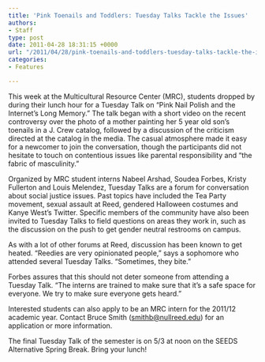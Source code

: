 ```yaml
---
title: 'Pink Toenails and Toddlers: Tuesday Talks Tackle the Issues'
authors:
- Staff
type: post
date: 2011-04-28 18:31:15 +0000
url: "/2011/04/28/pink-toenails-and-toddlers-tuesday-talks-tackle-the-issues/"
categories:
- Features

---
```

This week at the Multicultural Resource Center (MRC), students dropped by during their lunch hour for a Tuesday Talk on “Pink Nail Polish and the Internet’s Long Memory.” The talk began with a short video on the recent controversy over the photo of a mother painting her 5 year old son’s toenails in a J. Crew catalog, followed by a discussion of the criticism directed at the catalog in the media. The casual atmosphere made it easy for a newcomer to join the conversation, though the participants did not hesitate to touch on contentious issues like parental responsibility and “the fabric of masculinity.”

Organized by MRC student interns Nabeel Arshad, Soudea Forbes, Kristy Fullerton and Louis Melendez, Tuesday Talks are a forum for conversation about social justice issues. Past topics have included the Tea Party movement, sexual assault at Reed, gendered Halloween costumes and Kanye West’s Twitter. Specific members of the community have also been invited to Tuesday Talks to field questions on areas they work in, such as the discussion on the push to get gender neutral restrooms on campus.

As with a lot of other forums at Reed, discussion has been known to get heated. “Reedies are very opinionated people,” says a sophomore who attended several Tuesday Talks. “Sometimes, they bite.”

Forbes assures that this should not deter someone from attending a Tuesday Talk. “The interns are trained to make sure that it’s a safe space for everyone. We try to make sure everyone gets heard.”

Interested students can also apply to be an MRC intern for the 2011/12 academic year. Contact Bruce Smith ([&#x73;&#x6d;&#x69;&#x74;&#x68;&#x62;&#x40;<span class="oe_displaynone">null</span>&#x72;&#x65;&#x65;&#x64;&#x2e;&#x65;&#x64;&#x75;][1]) for an application or more information.

The final Tuesday Talk of the semester is on 5/3 at noon on the SEEDS Alternative Spring Break. Bring your lunch!

 [1]: mailto:&#x73;&#x6d;&#x69;&#x74;&#x68;&#x62;&#x40;&#x72;&#x65;&#x65;&#x64;&#x2e;&#x65;&#x64;&#x75;
